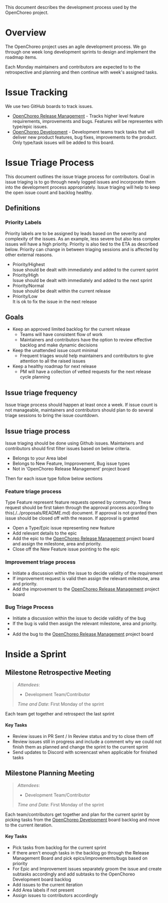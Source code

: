 This document describes the development process used by the OpenChoreo project.

# Overview

The OpenChoreo project uses an agile development process. We go through one week long development 
sprints to design and implement the roadmap items. 

Each Monday maintainers and contributors are expected to to the retrospective and planning and then continue with week's assigned tasks.

# Issue Tracking
We use two GitHub boards to track issues.
- [OpenChoreo Release Management](https://github.com/orgs/openchoreo/projects/5) - Tracks higher level 
feature requirements, improvements and bugs. Features will be representes with type/epic issues. 
- [OpenChoreo Development](https://github.com/orgs/openchoreo/projects/7) - Development teams track 
tasks that will deliver new product features, bug fixes, improvements to the product. Only type/task issues will be added to this board.

# Issue Triage Process

This document outlines the issue triage process for contributors. Goal in issue triaging is to go through newly logged issues and incorporate them into the development process appropriately. Issue triaging will help to keep the open issue count and backlog healthy.

## Definitions

### Priority Labels

Priority labels are to be assigned by leads based on the severity and complexity of the issues. As an example, less severe but also less complex issues will have a high priority. Priority is also tied to the ETA as described below. Priority can change in between triaging sessions and is affected by other external reasons.

* Priority/Highest  
  Issue should be dealt with immediately and added to the current sprint  
* Priority/High  
  Issue should be dealt with immediately and added to the next sprint  
* Priority/Normal  
  Issue should be dealt within the current release  
* Priority/Low  
  It is ok to fix the issue in the next release

## Goals

* Keep an approved limited backlog for the current release   
  * Teams will have consistent flow of work  
  * Maintainers and contributors have the option to review effective backlog and make dynamic decisions  
* Keep the unattended issue count minimal  
  * Frequent triages would help maintainers and contributors to give attention to all the raised issues  
* Keep a healthy roadmap for next release  
  * PM will have a collection of vetted requests for the next release cycle planning

## Issue triage frequency

Issue triage process should happen at least once a week. If issue count is not manageable, maintainers and contributors should plan to do several triage sessions to bring the issue countdown.

## Issue triage process

Issue triaging should be done using Github issues. Maintainers and contributors should first filter issues based on below criteria.

* Belongs to your Area label  
* Belongs to New Feature, Impprovement, Bug issue types
* Not in ‘OpenChoreo Release Management’ project board

Then for each issue type follow below sections

### Feature triage process

Type Feature represent feature requests opened by community. These request should be first taken through the approval process according to this(./../proposals/README.md) document. If approval is not granted then issue should be closed off with the reason. If approval is granted
* Open a Type/Epic issue representing new feature
* Add relevant details to the epic
* Add the epic to the [OpenChoreo Release Management](https://github.com/orgs/openchoreo/projects/5) project board and assign the milestone, area and priority.
* Close off the New Feature issue pointing to the epic

### Improvement triage process
* Initiate a discussion within the issue to decide validity of the requirement
* If improvement request is valid then assign the relevant milestone, area and priority.
* Add the improvement to the [OpenChoreo Release Management](https://github.com/orgs/openchoreo/projects/5) project board

### Bug Triage Process
* Initiate a discussion within the issue to decide validity of the bug
* If the bug is valid then assign the relevant milestone, area and priority.
* 
* Add the bug to the [OpenChoreo Release Management](https://github.com/orgs/openchoreo/projects/5) project board



# Inside a Sprint

## Milestone Retrospective Meeting
> *Attendees*:
> - Development Team/Contributor
>
> *Time and Date*: First Monday of the sprint

Each team get together and retrospect the last sprint

#### Key Tasks
- Review issues in PR Sent / In Review status and try to close them off
- Review issues still in progress and include a comment why we could not finish them as planned and change the sprint to the current sprint
- Send updates to Discord with screencast when applicable for finished tasks

## Milestone Planning Meeting
> *Attendees*:
> - Development Team/Contributor
>
> *Time and Date*: First Monday of the sprint

Each team/contributors get together and plan for the current sprint by picking tasks from the [OpenChoreo Development](https://github.com/orgs/openchoreo/projects/7) board backlog and move to the current iteration.

#### Key Tasks
- Pick tasks from backlog for the current sprint
- If there aren't enough tasks in the backlog go through the Release Management Board and pick epics/improvements/bugs based on priority
- For Epic and Improvement issues separately groom the issue and create subtasks accordingly and add subtasks to the OpenChoreo Development board backlog
- Add issues to the current iteration
- Add Area labels if not present
- Assign issues to contributors accordingly

